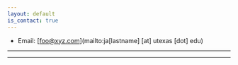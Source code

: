 ```yaml
---
layout: default
is_contact: true
---
```


* Email: [foo@xyz.com](mailto:ja[lastname] [at] utexas [dot] edu)

---

---

<!-- ## Social

1. [Facebook](#)
2. [Twitter](#)
3. [Google+](#) -->
